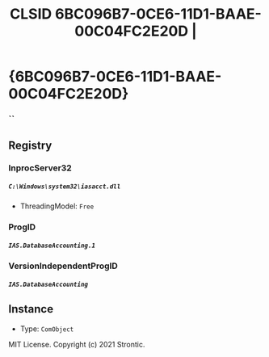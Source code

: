 ﻿---
title: "CLSID 6BC096B7-0CE6-11D1-BAAE-00C04FC2E20D | "
excerpt: What is COM-Object CLSID 6BC096B7-0CE6-11D1-BAAE-00C04FC2E20D?
---

# {6BC096B7-0CE6-11D1-BAAE-00C04FC2E20D}

### ``

## Registry


### InprocServer32

##### `C:\Windows\system32\iasacct.dll`
* ThreadingModel: `Free`

### ProgID

##### `IAS.DatabaseAccounting.1`

### VersionIndependentProgID

##### `IAS.DatabaseAccounting`

## Instance

* Type: `ComObject`

MIT License. Copyright (c) 2021 Strontic.



